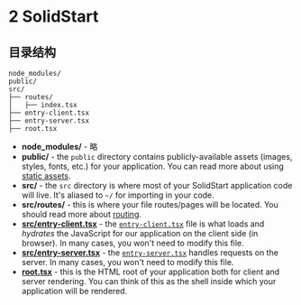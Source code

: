 # 2 SolidStart

## 目录结构

```
node_modules/
public/
src/
├── routes/
│   ├── index.tsx
├── entry-client.tsx
├── entry-server.tsx
├── root.tsx
```

- **node_modules/** - 略
- **public/** - the `public` directory contains publicly-available assets (images, styles, fonts, etc.) for your application. You can read more about using [static assets](https://start.solidjs.com/core-concepts/static-assets).
- **src/** - the `src` directory is where most of your SolidStart application code will live. It's aliased to `~/` for importing in your code.
- **src/routes/** - this is where your file routes/pages will be located. You should read more about [routing](https://start.solidjs.com/core-concepts/routing).
- [**src/entry-client.tsx**](https://start.solidjs.com/api/entry-client) - the [`entry-client.tsx`](https://start.solidjs.com/api/entry-client) file is what loads and *hydrates* the JavaScript for our application on the client side (in browser). In many cases, you won't need to modify this file.
- [**src/entry-server.tsx**](https://start.solidjs.com/api/entry-server) - the [`entry-server.tsx`](https://start.solidjs.com/api/entry-server) handles requests on the server. In many cases, you won't need to modify this file.
- [**root.tsx**](https://start.solidjs.com/api/root) - this is the HTML root of your application both for client and server rendering. You can think of this as the shell inside which your application will be rendered.